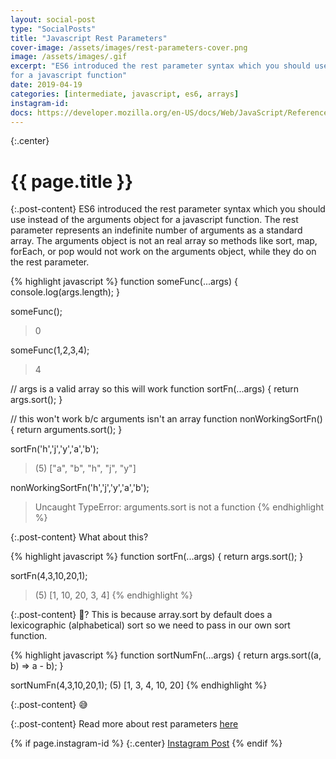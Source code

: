 ```yaml
---
layout: social-post
type: "SocialPosts"
title: "Javascript Rest Parameters"
cover-image: /assets/images/rest-parameters-cover.png
image: /assets/images/.gif
excerpt: "ES6 introduced the rest parameter syntax which you should use instead of the arguments object 
for a javascript function"
date: 2019-04-19
categories: [intermediate, javascript, es6, arrays]
instagram-id: 
docs: https://developer.mozilla.org/en-US/docs/Web/JavaScript/Reference/Functions/rest_parameters
---
```

{:.center}
# {{ page.title }}

{:.post-content}
ES6 introduced the rest parameter syntax which you should use instead of the arguments object 
for a javascript function. The rest parameter represents an indefinite number 
of arguments as a standard array. The arguments object is not an real array 
so methods like sort, map, forEach, or pop would not work on the arguments object, 
while they do on the rest parameter.

{% highlight javascript %}
function someFunc(...args) {
  console.log(args.length);
}

someFunc();
> 0

someFunc(1,2,3,4);
> 4

// args is a valid array so this will work
function sortFn(...args) {
	return args.sort();
}

// this won't work b/c arguments isn't an array
function nonWorkingSortFn() {
	return arguments.sort();
}

sortFn('h','j','y','a','b');
> (5) ["a", "b", "h", "j", "y"]

nonWorkingSortFn('h','j','y','a','b');
> Uncaught TypeError: arguments.sort is not a function
{% endhighlight %}

{:.post-content}
What about this?

{% highlight javascript %}
function sortFn(...args) {
	return args.sort();
}

sortFn(4,3,10,20,1);
> (5) [1, 10, 20, 3, 4]
{% endhighlight %}

{:.post-content}
🤔? This is because array.sort by default does a lexicographic (alphabetical) sort
so we need to pass in our own sort function.

{% highlight javascript %}
function sortNumFn(...args) {
    return args.sort((a, b) => a - b);
}

sortNumFn(4,3,10,20,1);
(5) [1, 3, 4, 10, 20]
{% endhighlight %}

{:.post-content}
😅

{:.post-content}
Read more about rest parameters <a href="{{page.docs}}" target="_blank">here</a>

{% if page.instagram-id %}
{:.center}
<a class="insta-link" href="https://www.instagram.com/p/{{page.instagram-id}}" target="_blank">Instagram Post</a>
{% endif %}
